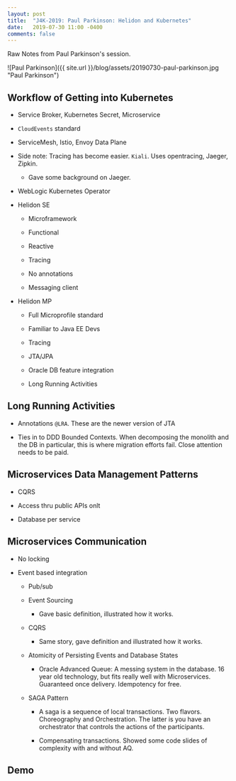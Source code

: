 ```yaml
---
layout: post
title:  "J4K-2019: Paul Parkinson: Helidon and Kubernetes"
date:   2019-07-30 11:00 -0400
comments: false
---
```


Raw Notes from Paul Parkinson's session.

![Paul Parkinson]({{ site.url }}/blog/assets/20190730-paul-parkinson.jpg "Paul Parkinson")

## Workflow of Getting into Kubernetes

* Service Broker, Kubernetes Secret, Microservice

* `CloudEvents` standard

* ServiceMesh, Istio, Envoy Data Plane

* Side note: Tracing has become easier.  `Kiali`.  Uses opentracing,
  Jaeger, Zipkin.
  
   * Gave some background on Jaeger.  

* WebLogic Kubernetes Operator

* Helidon SE

   * Microframework
   
   * Functional
   
   * Reactive
   
   * Tracing
   
   * No annotations
   
   * Messaging client

* Helidon MP

   * Full Microprofile standard
   
   * Familiar to Java EE Devs
   
   * Tracing
   
   * JTA/JPA
   
   * Oracle DB feature integration

   * Long Running Activities
   
## Long Running Activities

   * Annotations `@LRA`.  These are the newer version of JTA
   
   * Ties in to DDD Bounded Contexts.  When decomposing the monolith and
     the DB in particular, this is where migration efforts fail.  Close
     attention needs to be paid.
     
## Microservices Data Management Patterns

* CQRS

* Access thru public APIs onlt

* Database per service

## Microservices Communication

* No locking

* Event based integration

   * Pub/sub
   
   * Event Sourcing
   
      * Gave basic definition, illustrated how it works.
      
   * CQRS
    
      * Same story, gave definition and illustrated how it works.
      
   * Atomicity of Persisting Events and Database States
   
      * Oracle Advanced Queue: A messing system in the database.  16
        year old technology, but fits really well with Microservices.
        Guaranteed once delivery.  Idempotency for free.
        
   * SAGA Pattern
   
      * A saga is a sequence of local transactions.  Two
        flavors. Choreography and Orchestration.  The latter is you have
        an orchestrator that controls the actions of the participants.
        
      * Compensating transactions.  Showed some code slides of
        complexity with and without AQ.
        
## Demo



